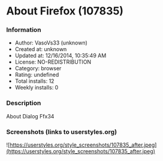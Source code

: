 # About Firefox (107835)

### Information
- Author: VasoVs33 (unknown)
- Created at: unknown
- Updated at: 12/16/2014, 10:35:49 AM
- License: NO-REDISTRIBUTION
- Category: browser
- Rating: undefined
- Total installs: 12
- Weekly installs: 0


### Description
About Dialog Ffx34


### Screenshots (links to userstyles.org)
![https://userstyles.org/style_screenshots/107835_after.jpeg](https://userstyles.org/style_screenshots/107835_after.jpeg)



